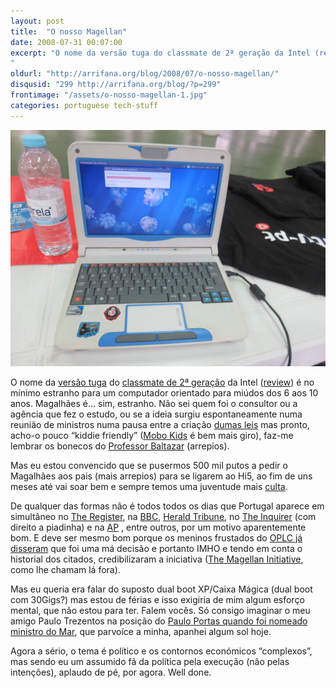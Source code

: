 ```yaml
---
layout: post
title:  "O nosso Magellan"
date: 2008-07-31 00:07:00
excerpt: "O nome da versão tuga do classmate de 2ª geração da Intel (review) é no mínimo estranho para um computador orientado para miúdos dos 6 aos 10 anos. Magalhães é… sim, estranho. Não sei quem foi o consultor ou a agência que fez o estudo, ou se a ideia surgiu espontaneamente numa reunião de ministros numa pausa entre a criação dumas leis mas pronto, acho-o pouco “kiddie friendly” (Mobo Kids é bem mais giro), faz-me lembrar os bonecos do Professor Baltazar (arrepios).
"
oldurl: "http://arrifana.org/blog/2008/07/o-nosso-magellan/"
disqusid: "299 http://arrifana.org/blog/?p=299"
frontimage: "/assets/o-nosso-magellan-1.jpg"
categories: portuguese tech-stuff
---
```


![](/assets/o-nosso-magellan-1.jpg "photo 1")

O nome da [versão tuga][1] do [classmate de 2ª geração][2] da Intel ([review][3]) é no mínimo estranho para um computador orientado para miúdos dos 6 aos 10 anos. Magalhães é… sim, estranho. Não sei quem foi o consultor ou a agência que fez o estudo, ou se a ideia surgiu espontaneamente numa reunião de ministros numa pausa entre a criação [dumas leis][4] mas pronto, acho-o pouco “kiddie friendly” ([Mobo Kids][5] é bem mais giro), faz-me lembrar os bonecos do [Professor Baltazar][6] (arrepios).

Mas eu estou convencido que se pusermos 500 mil putos a pedir o Magalhães aos pais (mais arrepios) para se ligarem ao Hi5, ao fim de uns meses até vai soar bem e sempre temos uma juventude mais [culta][7].

De qualquer das formas não é todos todos os dias que Portugal aparece em simultâneo no [The Register][8], na [BBC][9], [Herald Tribune][10], no [The Inquirer][11] (com direito a piadinha) e na [AP][12] , entre outros, por um motivo aparentemente bom. E deve ser mesmo bom porque os meninos frustados do [OPLC já disseram][13] que foi uma má decisão e portanto IMHO e tendo em conta o historial dos citados, credibilizaram a iniciativa ([The Magellan Initiative][14], como lhe chamam lá fora).

Mas eu queria era falar do suposto dual boot XP/Caixa Mágica (dual boot com 30Gigs?) mas estou de férias e isso exigiria de mim algum esforço mental, que não estou para ter. Falem vocês. Só consigo imaginar o meu amigo Paulo Trezentos na posição do [Paulo Portas quando foi nomeado ministro do Mar][15], que parvoíce a minha, apanhei algum sol hoje.

Agora a sério, o tema é político e os contornos económicos “complexos”, mas sendo eu um assumido fã da política pela execução (não pelas intenções), aplaudo de pé, por agora. Well done.

[1]: http://videos.sapo.pt/kMjjr6lkNZGIhmzUw3u6
[2]: http://www.intel.com/intel/worldahead/classmatepc/
[3]: http://reviews.cnet.co.uk/laptops/0,39030093,49296097,00.htm
[4]: http://www.digesto.gov.pt/gratis/dd1s/20080730.asp
[5]: http://www.engadget.com/2008/05/07/mobo-gets-rebadge-happy-with-two-new-low-cost-subnotes-for-brazi/
[6]: http://youtube.com/watch?v=dZMztkXlsMc
[7]: http://saber.sapo.pt/wiki/Fernão_de_Magalhães
[8]: http://www.theregister.co.uk/2008/07/30/intel_classmate_pc_deal_portugal/
[9]: http://news.bbc.co.uk/1/hi/technology/7533057.stm
[10]: http://www.iht.com/articles/ap/2008/07/30/business/EU-Portugal-Classmate-PC.php
[11]: http://www.theinquirer.net/gb/inquirer/news/2008/07/29/portuguese-classmate-pc
[12]: http://ap.google.com/article/ALeqM5j8FshHkVTU_chHZbt2iXfk21GJggD9284M382
[13]: http://www.olpcnews.com/sales_talk/intel/classmate_pc_children_portugal.html
[14]: http://www.intel.com/intel/worldahead/casestudies.htm?iid=worldahead+ln_cs
[15]: http://www.youtube.com/watch?v=UMIONxU0Mls
